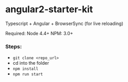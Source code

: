 # angular2-starter-kit

Typescript + Angular + BrowserSync (for live reloading)

Required: 
Node 4.4+
NPM: 3.0+

### Steps:

- `git clone <repo_url>`
- cd into the folder 
- `npm install`
- `npm run start`

